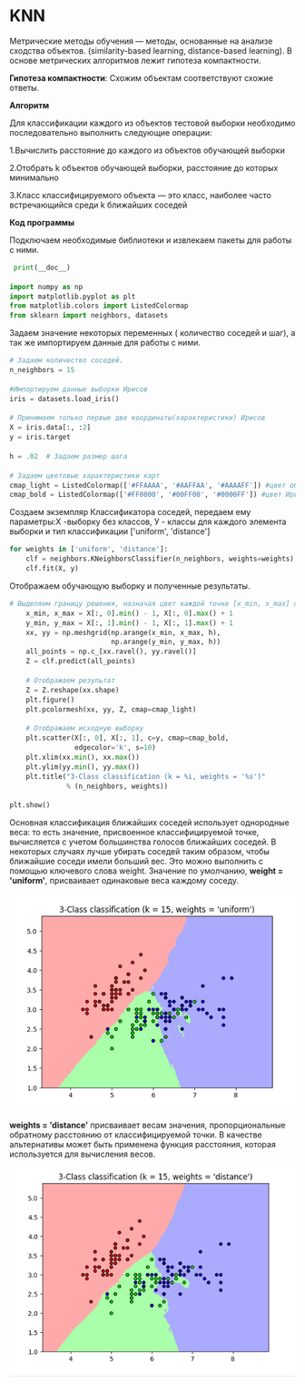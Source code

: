 # KNN

Метрические методы обучения — методы, основанные на анализе сходства объектов. (similarity-based learning, distance-based learning).
В основе метрических алгоритмов лежит гипотеза компактности. 

**Гипотеза компактности**: Схожим объектам соответствуют схожие ответы.

**Алгоритм**

Для классификации каждого из объектов тестовой выборки необходимо последовательно выполнить следующие операции:

 1.Вычислить расстояние до каждого из объектов обучающей выборки

 2.Отобрать k объектов обучающей выборки, расстояние до которых минимально

 3.Класс классифицируемого объекта — это класс, наиболее часто встречающийся среди k ближайших соседей
 
**Код программы**

Подключаем необходимые библиотеки и извлекаем пакеты для работы с ними. 
```python
 print(__doc__)

import numpy as np
import matplotlib.pyplot as plt
from matplotlib.colors import ListedColormap
from sklearn import neighbors, datasets
```
Задаем значение некоторых переменных ( количество соседей и шаг), а так же импортируем данные для работы с ними. 
```python
# Задаем количество соседей.
n_neighbors = 15

#Импортируем данные выборки Ирисов 
iris = datasets.load_iris()

# Принимаем только первые две координаты(характеристики) Ирисов 
X = iris.data[:, :2]
y = iris.target

h = .02  # Задаем размер шага

# Задаем цветовые характеристики карт 
cmap_light = ListedColormap(['#FFAAAA', '#AAFFAA', '#AAAAFF']) #цвет областей
cmap_bold = ListedColormap(['#FF0000', '#00FF00', '#0000FF']) #цвет Ирисов из выборки 
```
Создаем экземпляр Классификатора соседей, передаем ему параметры:Х -выборку без классов, У - классы для каждого элемента выборки и тип классификации ['uniform', 'distance']
```python
for weights in ['uniform', 'distance']:
    clf = neighbors.KNeighborsClassifier(n_neighbors, weights=weights)
    clf.fit(X, y)
 ```
Отображаем обучающую выборку и полученные результаты.
```python
# Выделяем границу решения, назначая цвет каждой точке [x_min, x_max] x [y_min, y_max].
    x_min, x_max = X[:, 0].min() - 1, X[:, 0].max() + 1
    y_min, y_max = X[:, 1].min() - 1, X[:, 1].max() + 1
    xx, yy = np.meshgrid(np.arange(x_min, x_max, h),
                         np.arange(y_min, y_max, h))
    all_points = np.c_[xx.ravel(), yy.ravel()] 
    Z = clf.predict(all_points)

    # Отображаем результат 
    Z = Z.reshape(xx.shape)
    plt.figure()
    plt.pcolormesh(xx, yy, Z, cmap=cmap_light)

    # Отображаем исходную выборку 
    plt.scatter(X[:, 0], X[:, 1], c=y, cmap=cmap_bold,
                edgecolor='k', s=10)
    plt.xlim(xx.min(), xx.max())
    plt.ylim(yy.min(), yy.max())
    plt.title("3-Class classification (k = %i, weights = '%s')"
              % (n_neighbors, weights))

plt.show()
 ```
Основная классификация ближайших соседей использует однородные веса: то есть значение, присвоенное классифицируемой точке, вычисляется с учетом большинства голосов ближайших соседей. В некоторых случаях лучше убирать соседей таким образом, чтобы ближайшие соседи имели больший вес. Это можно выполнить с помощью ключевого слова weight. Значение по умолчанию, **weight = 'uniform'**, присваивает одинаковые веса каждому соседу. 

![](https://raw.githubusercontent.com/VolozhaninaAlina/KNN/master/1.PNG)

**weights = 'distance'** присваивает весам значения, пропорциональные обратному расстоянию от классифицируемой точки. В качестве альтернативы может быть применена функция расстояния, которая используется для вычисления весов.

![](https://raw.githubusercontent.com/VolozhaninaAlina/KNN/master/2.PNG)
